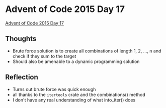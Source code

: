 # Advent of Code 2015 Day 17

[Advent of Code 2015 Day 17](https://adventofcode.com/2015/day/17)

## Thoughts

- Brute force solution is to create all combinations of length 1, 2, ..., n and
  check if they sum to the target
- Should also be amenable to a dynamic programming solution

## Reflection

- Turns out brute force was quick enough
- all thanks to the `itertools` crate and the combinations() method
- I don't have any real understanding of what into_iter() does
